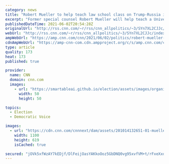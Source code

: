 ```yaml
---
category: news
title: "Robert Mueller to help teach law school class on Trump-Russia investigation"
excerpt: "Former special counsel Robert Mueller will help teach a University of Virginia Law School class on his investigation into Russian interference in the 2016 presidential election, the school announced Wednesday.\n    \n"
publishedDateTime: 2021-06-02T20:54:28Z
originalUrl: "http://rss.cnn.com/~r/rss/cnn_allpolitics/~3/SYn7XL2CJJc/index.html"
webUrl: "http://rss.cnn.com/~r/rss/cnn_allpolitics/~3/SYn7XL2CJJc/index.html"
ampWebUrl: "https://amp.cnn.com/cnn/2021/06/02/politics/robert-mueller-uva-law-school-class-russia-investigation/index.html"
cdnAmpWebUrl: "https://amp-cnn-com.cdn.ampproject.org/c/s/amp.cnn.com/cnn/2021/06/02/politics/robert-mueller-uva-law-school-class-russia-investigation/index.html"
type: article
quality: 173
heat: 173
published: true

provider:
  name: CNN
  domain: cnn.com
  images:
    - url: "https://smartableai.github.io/election/assets/images/organizations/cnn.com-50x50.jpg"
      width: 50
      height: 50

topics:
  - Election
  - Democratic Voice

images:
  - url: "https://cdn.cnn.com/cnnnext/dam/assets/201014132651-01-mueller-file-2019-super-tease.jpg"
    width: 1100
    height: 619
    isCached: true

secured: "jOVk5xfWzAY7kEDjf/DlFeijOasYAKkoOoz5GbDNQ0vg95xvfVM+t/rFxeXxdhrMyx9kSN47bBCWWL3zM0VJHtUWtl2IzSDsMRv8ZG3xy6T5mIWBR3LQx+i9QOIyJOUf89nx0skUk0O0gmPaATq8xyHFJ+QU42kn/b9u6Pc5oLqfBZdpUAbwOjgpOjkvAMCLKQY9QGI7YLN7EFu09zPS1cxxVbOF8pgBSj72h6A2tgh35cm1ToGlHGdoSTEnSP1Tyi07Ls/hf4r0QFKowXISpfGQXMk8RAVD/NDUx/kk6CruZzwbToiAHDeEZH1VMF/xL8pg+z6qyNH0FskiXyfKNR9XQx2yD17QEO8EJzHcICk=;bi2rgS8vXOrnn3xSWezkPw=="
---
```


